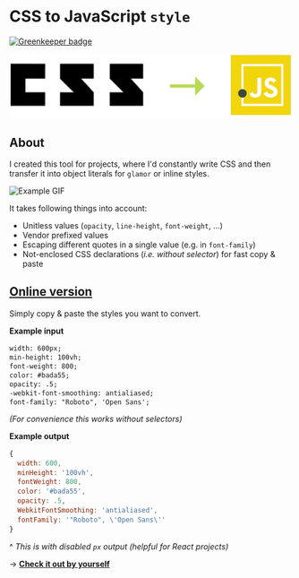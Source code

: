 # CSS to JavaScript `style`

[![Greenkeeper badge](https://badges.greenkeeper.io/dan-lee/css2js.svg)](https://greenkeeper.io/)

![](logo.png)

## About

I created this tool for projects, where I'd constantly write CSS and then transfer it into object literals for `glamor` or inline styles.

![Example GIF](https://media.giphy.com/media/3o7bugiUO5P1YZ7TlS/giphy.gif)

It takes following things into account:

* Unitless values (`opacity`, `line-height`, `font-weight`, …)
* Vendor prefixed values
* Escaping different quotes in a single value (e.g. in `font-family`)
* Not-enclosed CSS declarations (*i.e. without selector*) for fast copy & paste
 
## [**Online version**](https://css2js.netlify.com)

Simply copy & paste the styles you want to convert.
 
**Example input**

```
width: 600px;
min-height: 100vh;
font-weight: 800;
color: #bada55;
opacity: .5;
-webkit-font-smoothing: antialiased;
font-family: "Roboto", 'Open Sans';
```

*(For convenience this works without selectors)*

**Example output**

```javascript
{
  width: 600,
  minHeight: '100vh',
  fontWeight: 800,
  color: '#bada55',
  opacity: .5,
  WebkitFontSmoothing: 'antialiased',
  fontFamily: '"Roboto", \'Open Sans\''
}
```

^ *This is with disabled `px` output (helpful for React projects)*

→ [**Check it out by yourself**](https://css2js.netlify.com)
